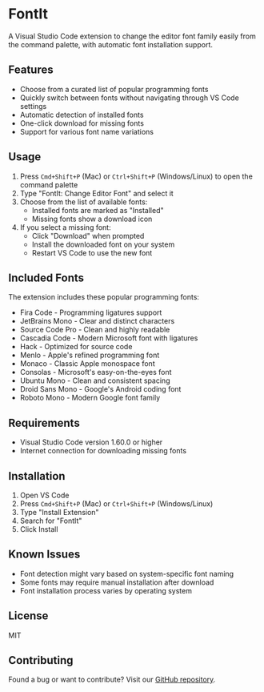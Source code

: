 # FontIt

A Visual Studio Code extension to change the editor font family easily from the command palette, with automatic font installation support.

## Features

- Choose from a curated list of popular programming fonts
- Quickly switch between fonts without navigating through VS Code settings
- Automatic detection of installed fonts
- One-click download for missing fonts
- Support for various font name variations

## Usage

1. Press `Cmd+Shift+P` (Mac) or `Ctrl+Shift+P` (Windows/Linux) to open the command palette
2. Type "FontIt: Change Editor Font" and select it
3. Choose from the list of available fonts:
   - Installed fonts are marked as "Installed"
   - Missing fonts show a download icon
4. If you select a missing font:
   - Click "Download" when prompted
   - Install the downloaded font on your system
   - Restart VS Code to use the new font

## Included Fonts

The extension includes these popular programming fonts:

- Fira Code - Programming ligatures support
- JetBrains Mono - Clear and distinct characters
- Source Code Pro - Clean and highly readable
- Cascadia Code - Modern Microsoft font with ligatures
- Hack - Optimized for source code
- Menlo - Apple's refined programming font
- Monaco - Classic Apple monospace font
- Consolas - Microsoft's easy-on-the-eyes font
- Ubuntu Mono - Clean and consistent spacing
- Droid Sans Mono - Google's Android coding font
- Roboto Mono - Modern Google font family

## Requirements

- Visual Studio Code version 1.60.0 or higher
- Internet connection for downloading missing fonts

## Installation

1. Open VS Code
2. Press `Cmd+Shift+P` (Mac) or `Ctrl+Shift+P` (Windows/Linux)
3. Type "Install Extension"
4. Search for "FontIt"
5. Click Install

## Known Issues

- Font detection might vary based on system-specific font naming
- Some fonts may require manual installation after download
- Font installation process varies by operating system

## License

MIT

## Contributing

Found a bug or want to contribute? Visit our [GitHub repository](https://github.com/najmiter/fontit).
